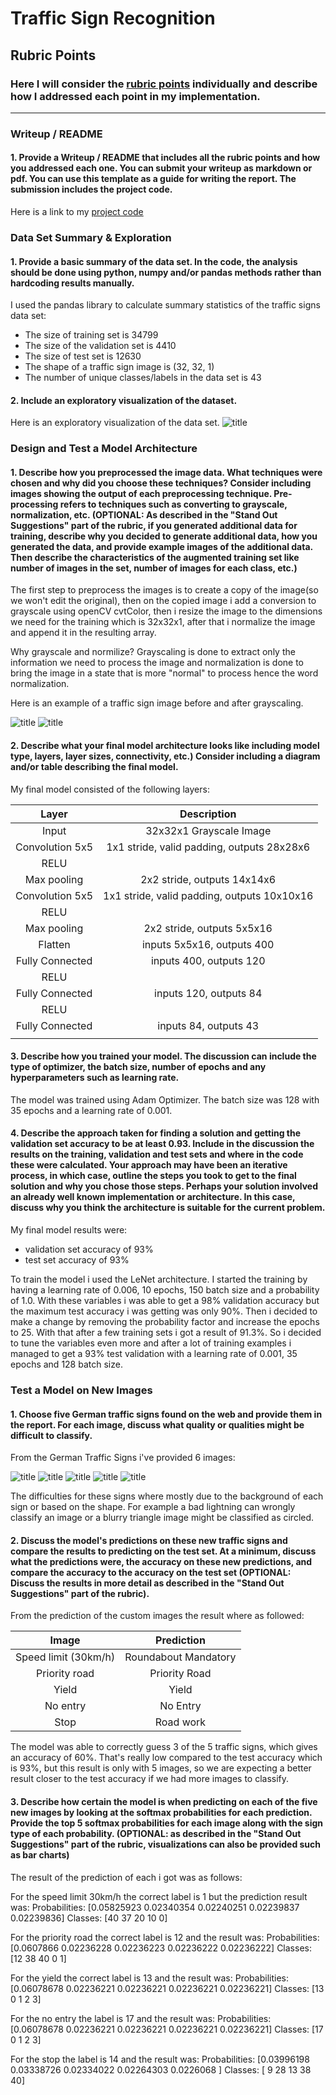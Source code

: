 # **Traffic Sign Recognition** 

## Rubric Points
### Here I will consider the [rubric points](https://review.udacity.com/#!/rubrics/481/view) individually and describe how I addressed each point in my implementation.  

---
### Writeup / README

#### 1. Provide a Writeup / README that includes all the rubric points and how you addressed each one. You can submit your writeup as markdown or pdf. You can use this template as a guide for writing the report. The submission includes the project code.

Here is a link to my [project code](https://github.com/ektorasdev/Traffic-Signs-Classifier/blob/master/Traffic_Sign_Classifier.ipynb)

### Data Set Summary & Exploration

#### 1. Provide a basic summary of the data set. In the code, the analysis should be done using python, numpy and/or pandas methods rather than hardcoding results manually.

I used the pandas library to calculate summary statistics of the traffic
signs data set:

* The size of training set is 34799
* The size of the validation set is 4410
* The size of test set is 12630
* The shape of a traffic sign image is (32, 32, 1)
* The number of unique classes/labels in the data set is 43

#### 2. Include an exploratory visualization of the dataset.

Here is an exploratory visualization of the data set.
![title](./grayscale_img/chart.PNG)

### Design and Test a Model Architecture

#### 1. Describe how you preprocessed the image data. What techniques were chosen and why did you choose these techniques? Consider including images showing the output of each preprocessing technique. Pre-processing refers to techniques such as converting to grayscale, normalization, etc. (OPTIONAL: As described in the "Stand Out Suggestions" part of the rubric, if you generated additional data for training, describe why you decided to generate additional data, how you generated the data, and provide example images of the additional data. Then describe the characteristics of the augmented training set like number of images in the set, number of images for each class, etc.)

The first step to preprocess the images is to create a copy of the image(so we won't edit the original), then on the copied image i add a conversion to grayscale using openCV cvtColor, then i resize the image to the dimensions we need for the training which is 32x32x1, after that i normalize the image and append it in the resulting array.

Why grayscale and normilize? Grayscaling is done to extract only the information we need to process the image and normalization is done to bring the image in a state that is more "normal" to process hence the word normalization.

Here is an example of a traffic sign image before and after grayscaling.

![title](./grayscale_img/image_30.PNG)
![title](./grayscale_img/image_prior.PNG)


#### 2. Describe what your final model architecture looks like including model type, layers, layer sizes, connectivity, etc.) Consider including a diagram and/or table describing the final model.

My final model consisted of the following layers:

| Layer         		|     Description	        					| 
|:---------------------:|:---------------------------------------------:| 
| Input         		| 32x32x1 Grayscale Image   					| 
| Convolution 5x5     	| 1x1 stride, valid padding, outputs 28x28x6 	|
| RELU					|												|
| Max pooling	      	| 2x2 stride,  outputs 14x14x6 					|
| Convolution 5x5	    | 1x1 stride, valid padding, outputs 10x10x16 	|
| RELU					|												|
| Max pooling	      	| 2x2 stride,  outputs 5x5x16 					|
| Flatten				| inputs 5x5x16, outputs 400 					|
| Fully Connected		| inputs 400, outputs 120 						|
| RELU					|												|
| Fully Connected		| inputs 120, outputs 84 						|
| RELU					|												|
| Fully Connected		| inputs 84, outputs 43 						|
|						|												|
 


#### 3. Describe how you trained your model. The discussion can include the type of optimizer, the batch size, number of epochs and any hyperparameters such as learning rate.

The model was trained using Adam Optimizer. The batch size was 128 with 35 epochs and a learning rate of 0.001.

#### 4. Describe the approach taken for finding a solution and getting the validation set accuracy to be at least 0.93. Include in the discussion the results on the training, validation and test sets and where in the code these were calculated. Your approach may have been an iterative process, in which case, outline the steps you took to get to the final solution and why you chose those steps. Perhaps your solution involved an already well known implementation or architecture. In this case, discuss why you think the architecture is suitable for the current problem.

My final model results were:
* validation set accuracy of 93% 
* test set accuracy of 93%

To train the model i used the LeNet architecture. I started the training by having a learning rate of 0.006, 10 epochs, 150 batch size and a probability of 1.0. With these variables i was able to get a 98% validation accuracy but the maximum test accuracy i was getting was only 90%. Then i decided to make a change by removing the probability factor and increase the epochs to 25. With that after a few training sets i got a result of 91.3%. So i decided to tune the variables even more and after a lot of training examples i managed to get a 93% test validation with a learning rate of 0.001, 35 epochs and 128 batch size.
 

### Test a Model on New Images

#### 1. Choose five German traffic signs found on the web and provide them in the report. For each image, discuss what quality or qualities might be difficult to classify.

From the German Traffic Signs i've provided 6 images:

![title](./predict_signs/image_1.jpg)
![title](./predict_signs/image_2.jpg)
![title](./predict_signs/image_3.jpg)
![title](./predict_signs/image_4.jpg)
![title](./predict_signs/image_6.jpg)

The difficulties for these signs where mostly due to the background of each sign or based on the shape. For example a bad lightning can wrongly classify an image or a blurry triangle image might be classified as circled.

#### 2. Discuss the model's predictions on these new traffic signs and compare the results to predicting on the test set. At a minimum, discuss what the predictions were, the accuracy on these new predictions, and compare the accuracy to the accuracy on the test set (OPTIONAL: Discuss the results in more detail as described in the "Stand Out Suggestions" part of the rubric).

From the prediction of the custom images the result where as followed:

| Image			        |     Prediction	        					| 
|:---------------------:|:---------------------------------------------:| 
| Speed limit (30km/h)  | Roundabout Mandatory   						| 
| Priority road  		| Priority Road 								|
| Yield					| Yield											|
| No entry	      		| No Entry  					 				|
| Stop					| Road work  									|


The model was able to correctly guess 3 of the 5 traffic signs, which gives an accuracy of 60%. That's really low compared to the test accuracy which is 93%, but this result is only with 5 images, so we are expecting a better result closer to the test accuracy if we had more images to classify.

#### 3. Describe how certain the model is when predicting on each of the five new images by looking at the softmax probabilities for each prediction. Provide the top 5 softmax probabilities for each image along with the sign type of each probability. (OPTIONAL: as described in the "Stand Out Suggestions" part of the rubric, visualizations can also be provided such as bar charts)

The result of the prediction of each i got was as follows:

For the speed limit 30km/h the correct label is 1 but the prediction result was:
Probabilities: [0.05825923 0.02340354 0.02240251 0.02239837 0.02239836]
Classes: [40 37 20 10  0]

For the priority road the correct label is 12 and the result was:
Probabilities: [0.0607866  0.02236228 0.02236223 0.02236222 0.02236222]
Classes: [12 38 40  0  1]

For the yield the correct label is 13 and the result was:
Probabilities: [0.06078678 0.02236221 0.02236221 0.02236221 0.02236221]
Classes: [13  0  1  2  3]

For the no entry the label is 17 and the result was:
Probabilities: [0.06078678 0.02236221 0.02236221 0.02236221 0.02236221]
Classes: [17  0  1  2  3]

For the stop the label is 14 and the result was:
Probabilities: [0.03996198 0.03338726 0.02334022 0.02264303 0.0226068 ]
Classes: [ 9 28 13 38 40]
